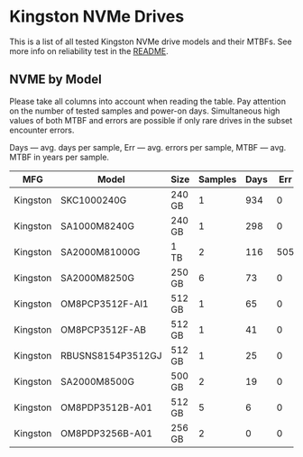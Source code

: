 Kingston NVMe Drives
====================

This is a list of all tested Kingston NVMe drive models and their MTBFs. See more
info on reliability test in the [README](https://github.com/bsdhw/SMART).

NVME by Model
------------

Please take all columns into account when reading the table. Pay attention on the
number of tested samples and power-on days. Simultaneous high values of both MTBF
and errors are possible if only rare drives in the subset encounter errors.

Days — avg. days per sample,
Err  — avg. errors per sample,
MTBF — avg. MTBF in years per sample.

| MFG       | Model              | Size   | Samples | Days  | Err   | MTBF   |
|-----------|--------------------|--------|---------|-------|-------|--------|
| Kingston  | SKC1000240G        | 240 GB | 1       | 934   | 0     | 2.56   |
| Kingston  | SA1000M8240G       | 240 GB | 1       | 298   | 0     | 0.82   |
| Kingston  | SA2000M81000G      | 1 TB   | 2       | 116   | 505   | 0.23   |
| Kingston  | SA2000M8250G       | 250 GB | 6       | 73    | 0     | 0.20   |
| Kingston  | OM8PCP3512F-AI1    | 512 GB | 1       | 65    | 0     | 0.18   |
| Kingston  | OM8PCP3512F-AB     | 512 GB | 1       | 41    | 0     | 0.11   |
| Kingston  | RBUSNS8154P3512GJ  | 512 GB | 1       | 25    | 0     | 0.07   |
| Kingston  | SA2000M8500G       | 500 GB | 2       | 19    | 0     | 0.05   |
| Kingston  | OM8PDP3512B-A01    | 512 GB | 5       | 6     | 0     | 0.02   |
| Kingston  | OM8PDP3256B-A01    | 256 GB | 2       | 0     | 0     | 0.00   |

